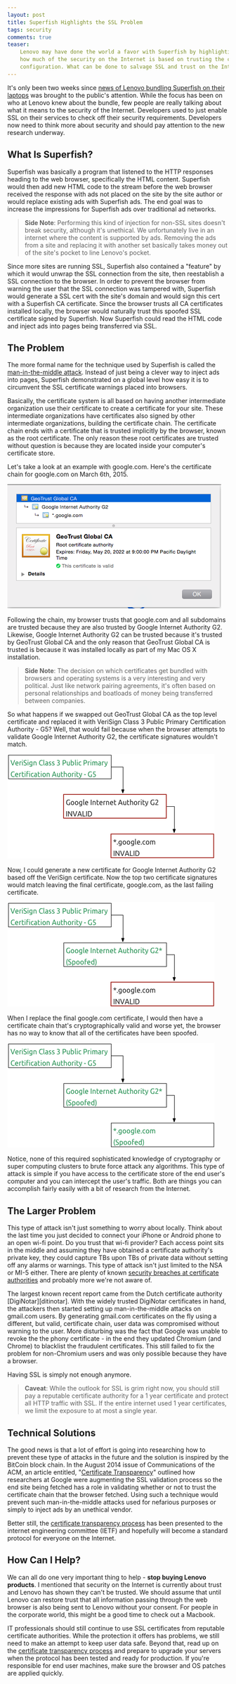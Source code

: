 ```yaml
---
layout: post
title: Superfish Highlights the SSL Problem
tags: security
comments: true
teaser:
    Lenovo may have done the world a favor with Superfish by highlighting
    how much of the security on the Internet is based on trusting the client
    configuration. What can be done to salvage SSL and trust on the Internet?
---
```

It's only been two weeks since [news of Lenovo bundling Superfish on their laptops][superfish-headline] 
was brought to the public's attention. While the focus has been on who at Lenovo knew about the bundle,
few people are really talking about what it means to the security of the Internet. Developers used to just
enable SSL on their services to check off their security requirements. Developers now need to think
more about security and should pay attention to the new research underway.


## What Is Superfish?

Superfish was basically a program that listened to the HTTP responses heading to the web browser, specifically
the HTML content. Superfish would then add new HTML code to the stream before the web browser received the response
with ads not placed on the site by the site author or would replace existing ads with Superfish ads. The end goal was 
to increase the impressions for Superfish ads over traditional ad networks. 

> __Side Note__:
> Performing this kind of injection for non-SSL sites doesn't break security, although it's unethical. We
> unfortunately live in an internet where the content is supported by ads. Removing the ads from a site and
> replacing it with another set basically takes money out of the site's pocket to line Lenovo's pocket.

Since more sites are running SSL, Superfish also contained a "feature" by which it would unwrap the SSL
connection from the site, then reestablish a SSL connection to the browser. In order to prevent the browser
from warning the user that the SSL connection was tampered with, Superfish would generate a SSL cert with
the site's domain and would sign this cert with a Superfish CA certificate. Since the browser trusts all
CA certificates installed locally, the browser would naturally trust this spoofed SSL certificate signed by
Superfish. Now Superfish could read the HTML code and inject ads into pages being transferred via SSL.


## The Problem

The more formal name for the technique used by Superfish is called the [man-in-the-middle attack][man-in-the-middle].
Instead of just being a clever way to inject ads into pages, Superfish demonstrated on a global level how easy
it is to circumvent the SSL certificate warnings placed into browsers.

Basically, the certificate system is all based on having another intermediate organization use their 
certificate to create a certificate for your site. These intermediate organizations have certificates also signed
by other intermediate organizations, building the certificate chain. The certificate chain ends with a certificate
that is trusted implicitly by the browser, known as the root certificate. The only reason these root certificates
are trusted without question is because they are located inside your computer's certificate store.

Let's take a look at an example with google.com. Here's the certificate chain for google.com on March 6th, 2015.

![google.com Certificate Chain](/assets/superfish/google_cert.png)

Following the chain, my browser trusts that google.com and all subdomains are trusted because they are also trusted
by Google Internet Authority G2. Likewise, Google Internet Authority G2 can be trusted because it's trusted by 
GeoTrust Global CA and the only reason that GeoTrust Global CA is trusted is because it was installed locally as part 
of my Mac OS X installation. 

> __Side Note__: The decision on which certificates get bundled with browsers and operating systems is a
> very interesting and very political. Just like network pairing agreements, it's often based  on personal relationships 
> and boatloads of money being transferred between companies.

So what happens if we swapped out GeoTrust Global CA as the top level certificate and replaced it with 
VeriSign Class 3 Public Primary Certification Authority - G5? Well, that would fail because when the browser attempts
to validate Google Internet Authority G2, the certificate signatures wouldn't match. 

![Swap Top Level Cert](/assets/superfish/ca_cert_swap.png)

Now, I could generate a new certificate for Google Internet Authority G2 based off the VeriSign certificate. Now 
the top two certificate signatures would match leaving the final certificate, google.com, as the last failing certificate. 

![Swap Intermediate Cert](/assets/superfish/l2_cert_swap.png)

When I replace the final google.com certificate, I would then have a certificate chain that's cryptographically valid 
and worse yet, the browser has no way to know that all of the certificates have been spoofed.

![Swap All Certs](/assets/superfish/all_cert_swap.png)

Notice, none of this required sophisticated knowledge of cryptography or super computing clusters to brute force
attack any algorithms. This type of attack is simple if you have access to the certificate store of the end user's
computer and you can intercept the user's traffic. Both are things you can accomplish fairly easily with a bit
of research from the Internet.


## The Larger Problem

This type of attack isn't just something to worry about locally. Think about the last time you just decided to
connect your iPhone or Android phone to an open wi-fi point. Do you trust that wi-fi provider? Each access point
sits in the middle and assuming they have obtained a certificate authority's private key, they could capture TBs upon
TBs of private data without setting off any alarms or warnings. This type of attack isn't just limited to the NSA 
or MI-5 either. There are plenty of known [security breaches at certificate authorities][ca-breach-search] and
probably more we're not aware of. 

The largest known recent report came from the Dutch certificate authority [DigiNotar][ditinotar]. With the widely
trusted DigiNotar certificates in hand, the attackers then started setting up man-in-the-middle attacks on gmail.com
users. By generating gmail.com certificates on the fly using a different, but valid, certificate chain, user data
was compromised without warning to the user. More disturbing was the fact that Google was unable to revoke the
the phony certificate - in the end they updated Chromium (and Chrome) to blacklist the fraudulent certificates. This 
still failed to fix the problem for non-Chromium users and was only possible because they have a browser.

Having SSL is simply not enough anymore.

> __Caveat__: While the outlook for SSL is grim right now, you should still pay a reputable certificate authority
> for a 1 year certificate and protect all HTTP traffic with SSL. If the entire internet used 1 year certificates,
> we limit the exposure to at most a single year.


## Technical Solutions

The good news is that a lot of effort is going into researching how to prevent these type of attacks in the future
and the solution is inspired by the BitCoin block chain. In the August 2014 issue of Communications of the ACM,
an article entitled, "[Certificate Transparency][acm-article]" outlined how researchers at Google were augmenting the
SSL validation process so the end site being fetched has a role in validating whether or not to trust the certificate
chain that the browser fetched. Using such a technique would prevent such man-in-the-middle attacks used for nefarious
purposes or simply to inject ads by an unethical vendor.

Better still, the [certificate transparency process][cert-transparency] has been presented to the internet engineering
committee (IETF) and hopefully will become a standard protocol for everyone on the Internet.


## How Can I Help?

We can all do one very important thing to help - __stop buying Lenovo products__. I mentioned that
security on the Internet is currently about trust and Lenovo has shown they can't be trusted. We should assume
that until Lenovo can restore trust that all information passing through the web browser is also being sent to
Lenovo without your consent. For people in the corporate world, this might be a good time to check out a
Macbook.

IT professionals should still continue to use SSL certificates from reputable certificate authorities. While the 
protection it offers has problems, we still need to make an attempt to keep user data safe. Beyond that, read up
on the [certificate transparency process][cert-transparency] and prepare to upgrade your servers when the protocol
has been tested and ready for production. If you're responsible for end user machines, make sure the browser and OS
patches are applied quickly.


[superfish-headline]: http://arstechnica.com/security/2015/02/lenovo-pcs-ship-with-man-in-the-middle-adware-that-breaks-https-connections/
[man-in-the-middle]: https://www.owasp.org/index.php/Man-in-the-middle_attack
[ca-breach-search]: https://www.google.com/?gws_rd=ssl#q=certificate+authority+breach
[diginotar]: http://en.wikipedia.org/wiki/DigiNotar
[acm-article]: http://dl.acm.org/citation.cfm?id=2668154
[cert-transparency]: http://www.certificate-transparency.org/

